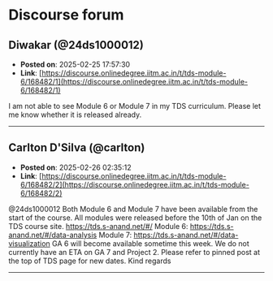 # Discourse forum

## Diwakar (@24ds1000012)
- **Posted on**: 2025-02-25 17:57:30
- **Link**: [https://discourse.onlinedegree.iitm.ac.in/t/tds-module-6/168482/1](https://discourse.onlinedegree.iitm.ac.in/t/tds-module-6/168482/1)

I am not able to see Module 6 or Module 7 in my TDS curriculum. Please let me know whether it is released already.

---

## Carlton D'Silva (@carlton)
- **Posted on**: 2025-02-26 02:35:12
- **Link**: [https://discourse.onlinedegree.iitm.ac.in/t/tds-module-6/168482/2](https://discourse.onlinedegree.iitm.ac.in/t/tds-module-6/168482/2)

@24ds1000012 Both Module 6 and Module 7 have been available from the start of the course. All modules were released before the 10th of Jan on the TDS course site.
https://tds.s-anand.net/#/
Module 6:
https://tds.s-anand.net/#/data-analysis
Module 7:
https://tds.s-anand.net/#/data-visualization
GA 6 will become available sometime this week.
We do not currently have an ETA on GA 7 and Project 2.
Please refer to pinned post at the top of TDS page for new dates.
Kind regards

---
